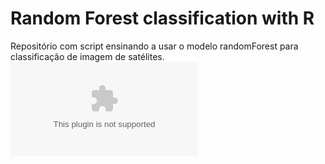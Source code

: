 # Random Forest classification with R
Repositório com script ensinando a usar o modelo randomForest para classificação de imagem de satélites.
![youtube](youtube.com)
